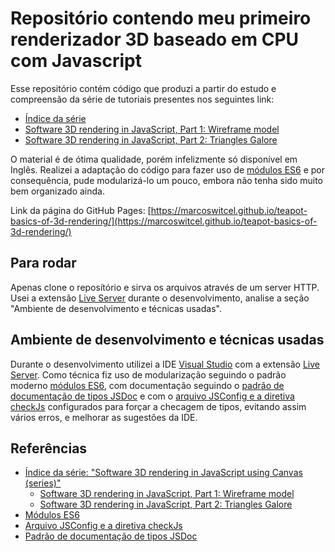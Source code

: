 # Repositório contendo meu primeiro renderizador 3D baseado em CPU com Javascript

Esse repositório contém código que produzi a partir do estudo e compreensão da série de tutoriais presentes nos seguintes link:

* [Índice da série](https://kitsunegames.com/post/development/2016/07/11/canvas3d-3d-rendering-in-javascript/)
* [Software 3D rendering in JavaScript, Part 1: Wireframe model](https://kitsunegames.com/post/development/2016/07/11/canvas3d-3d-rendering-in-javascript/)
* [Software 3D rendering in JavaScript, Part 2: Triangles Galore](https://kitsunegames.com/post/development/2016/07/28/software-3d-rendering-in-javascript-pt2/)

O material é de ótima qualidade, porém infelizmente só disponível em Inglês.
Realizei a adaptação do código para fazer uso de [módulos ES6](https://developer.mozilla.org/pt-BR/docs/Web/JavaScript/Guide/Modules) e por consequência, pude modularizá-lo um pouco, embora não tenha sido muito bem organizado ainda.

Link da página do GitHub Pages: [https://marcoswitcel.github.io/teapot-basics-of-3d-rendering/](https://marcoswitcel.github.io/teapot-basics-of-3d-rendering/)

## Para rodar

Apenas clone o reposítório e sirva os arquivos através de um server HTTP. Usei a extensão [Live Server](https://marketplace.visualstudio.com/items?itemName=ritwickdey.LiveServer) durante o desenvolvimento, analise a seção "Ambiente de desenvolvimento e técnicas usadas".

## Ambiente de desenvolvimento e técnicas usadas

Durante o desenvolvimento utilizei a IDE [Visual Studio](https://code.visualstudio.com/) com a extensão [Live Server](https://marketplace.visualstudio.com/items?itemName=ritwickdey.LiveServer).
Como técnica fiz uso de modularização seguindo o padrão moderno [módulos ES6](https://developer.mozilla.org/pt-BR/docs/Web/JavaScript/Guide/Modules), com documentação seguindo o [padrão de documentação de tipos JSDoc](https://jsdoc.app/) e com o [arquivo JSConfig e a diretiva checkJs](https://code.visualstudio.com/docs/languages/jsconfig) configurados para forçar a checagem de tipos, evitando assim vários erros, e melhorar as sugestões da IDE.

## Referências

* [Índice da série: "Software 3D rendering in JavaScript using Canvas (series)"](https://kitsunegames.com/post/development/2016/07/11/canvas3d-3d-rendering-in-javascript/)
  * [Software 3D rendering in JavaScript, Part 1: Wireframe model](https://kitsunegames.com/post/development/2016/07/11/canvas3d-3d-rendering-in-javascript/)
  * [Software 3D rendering in JavaScript, Part 2: Triangles Galore](https://kitsunegames.com/post/development/2016/07/28/software-3d-rendering-in-javascript-pt2/)
* [Módulos ES6](https://developer.mozilla.org/pt-BR/docs/Web/JavaScript/Guide/Modules)
* [Arquivo JSConfig e a diretiva checkJs](https://code.visualstudio.com/docs/languages/jsconfig)
* [Padrão de documentação de tipos JSDoc](https://jsdoc.app/)
